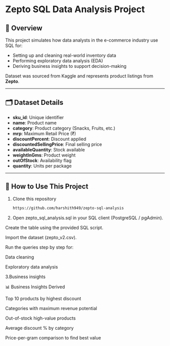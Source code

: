 # Zepto SQL Data Analysis Project  

## 📖 Overview  
This project simulates how data analysts in the e-commerce industry use SQL for:  
- Setting up and cleaning real-world inventory data  
- Performing exploratory data analysis (EDA)  
- Deriving business insights to support decision-making  

Dataset was sourced from Kaggle and represents product listings from **Zepto**.  

---

## 🗂️ Dataset Details  
- **sku_id**: Unique identifier  
- **name**: Product name  
- **category**: Product category (Snacks, Fruits, etc.)  
- **mrp**: Maximum Retail Price (₹)  
- **discountPercent**: Discount applied  
- **discountedSellingPrice**: Final selling price  
- **availableQuantity**: Stock available  
- **weightInGms**: Product weight  
- **outOfStock**: Availability flag  
- **quantity**: Units per package  

---

## 🔧 How to Use This Project  

1. Clone this repository  
   ```bash
   https://github.com/harshith949/zepto-sql-analysis

2. Open zepto_sql_analysis.sql in your SQL client (PostgreSQL / pgAdmin).

Create the table using the provided SQL script.

Import the dataset (zepto_v2.csv).

Run the queries step by step for:

Data cleaning

Exploratory data analysis

3.Business insights

📊 Business Insights Derived

Top 10 products by highest discount

Categories with maximum revenue potential

Out-of-stock high-value products

Average discount % by category

Price-per-gram comparison to find best value
